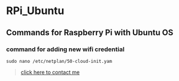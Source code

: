 # RPi_Ubuntu
## Commands for Raspberry Pi with Ubuntu OS

### command for adding new wifi credential
```
sudo nano /etc/netplan/50-cloud-init.yam
```

>[click here to contact me](https://www.linkedin.com/in/mani-s-26032002mani)
